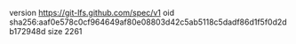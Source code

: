 version https://git-lfs.github.com/spec/v1
oid sha256:aaf0e578c0cf964649af80e08803d42c5ab5118c5dadf86d1f5f0d2db172948d
size 2261
